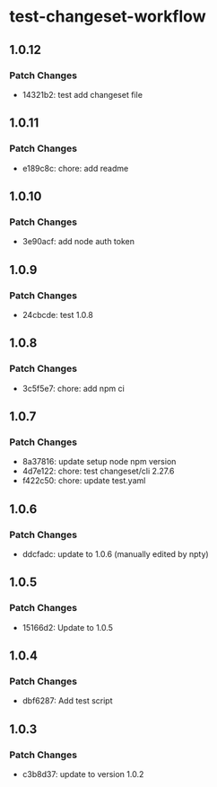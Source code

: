 # test-changeset-workflow

## 1.0.12

### Patch Changes

- 14321b2: test add changeset file

## 1.0.11

### Patch Changes

- e189c8c: chore: add readme

## 1.0.10

### Patch Changes

- 3e90acf: add node auth token

## 1.0.9

### Patch Changes

- 24cbcde: test 1.0.8

## 1.0.8

### Patch Changes

- 3c5f5e7: chore: add npm ci

## 1.0.7

### Patch Changes

- 8a37816: update setup node npm version
- 4d7e122: chore: test changeset/cli 2.27.6
- f422c50: chore: update test.yaml

## 1.0.6

### Patch Changes

- ddcfadc: update to 1.0.6 (manually edited by npty)

## 1.0.5

### Patch Changes

- 15166d2: Update to 1.0.5

## 1.0.4

### Patch Changes

- dbf6287: Add test script

## 1.0.3

### Patch Changes

- c3b8d37: update to version 1.0.2
